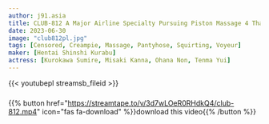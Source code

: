 ```yaml
---
author: j91.asia
title: CLUB-812 A Major Airline Specialty Pursuing Piston Massage 4 That Aims Only For Beautiful Legs Cabin Attendants
date: 2023-06-30
image: "club812pl.jpg"
tags: [Censored, Creampie, Massage, Pantyhose, Squirting, Voyeur]
maker: [Hentai Shinshi Kurabu]
actress: [Kurokawa Sumire, Misaki Kanna, Ohana Non, Tenma Yui]
---
```



{{< youtubepl streamsb_fileid >}}
###

{{% button href="https://streamtape.to/v/3d7wLOeR0RHdkQ4/club-812.mp4" icon="fas fa-download" %}}download this video{{% /button %}}

